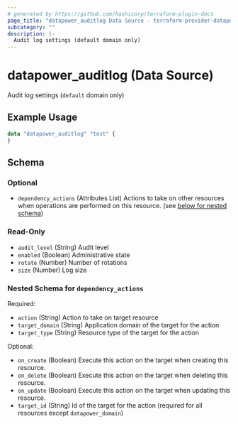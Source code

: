 ```yaml
---
# generated by https://github.com/hashicorp/terraform-plugin-docs
page_title: "datapower_auditlog Data Source - terraform-provider-datapower"
subcategory: ""
description: |-
  Audit log settings (default domain only)
---
```


# datapower_auditlog (Data Source)

Audit log settings (`default` domain only)

## Example Usage

```terraform
data "datapower_auditlog" "test" {
}
```

<!-- schema generated by tfplugindocs -->
## Schema

### Optional

- `dependency_actions` (Attributes List) Actions to take on other resources when operations are performed on this resource. (see [below for nested schema](#nestedatt--dependency_actions))

### Read-Only

- `audit_level` (String) Audit level
- `enabled` (Boolean) Administrative state
- `rotate` (Number) Number of rotations
- `size` (Number) Log size

<a id="nestedatt--dependency_actions"></a>
### Nested Schema for `dependency_actions`

Required:

- `action` (String) Action to take on target resource
- `target_domain` (String) Application domain of the target for the action
- `target_type` (String) Resource type of the target for the action

Optional:

- `on_create` (Boolean) Execute this action on the target when creating this resource.
- `on_delete` (Boolean) Execute this action on the target when deleting this resource.
- `on_update` (Boolean) Execute this action on the target when updating this resource.
- `target_id` (String) Id of the target for the action (required for all resources except `datapower_domain`)
